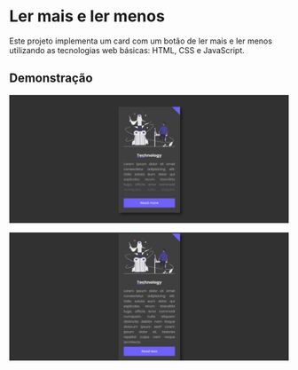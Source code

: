 # Ler mais e ler menos

Este projeto implementa um card com um botão de ler mais e ler menos utilizando as tecnologias web básicas: HTML, CSS e JavaScript.

## Demonstração

![Button read more](assets/img/read_more.png)

![Button read less](assets/img/read_less.png)